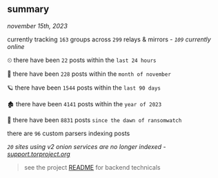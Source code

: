 
## summary
_november 15th, 2023_

currently tracking `163` groups across `299` relays & mirrors - _`109` currently online_

⏲ there have been `22` posts within the `last 24 hours`

🦈 there have been `228` posts within the `month of november`

🪐 there have been `1544` posts within the `last 90 days`

🏚 there have been `4141` posts within the `year of 2023`

🦕 there have been `8831` posts `since the dawn of ransomwatch`

there are `96` custom parsers indexing posts

_`20` sites using v2 onion services are no longer indexed - [support.torproject.org](https://support.torproject.org/onionservices/v2-deprecation/)_

> see the project [README](https://github.com/joshhighet/ransomwatch#ransomwatch--) for backend technicals
